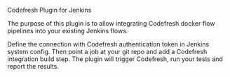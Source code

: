 Codefresh Plugin for Jenkins

The purpose of this plugin is to allow integrating Codefresh docker flow pipelines into your existing Jenkins flows.

Define the connection with Codefresh authentication token in Jenkins system config. Then point a job at your git repo and add a Codefresh integration build step. The plugin will trigger Codefresh, run your tests and report the results.
